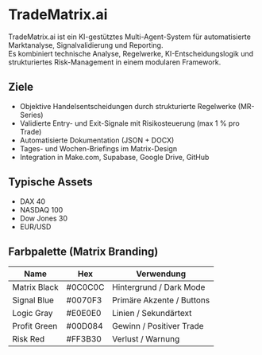 # TradeMatrix.ai

TradeMatrix.ai ist ein KI-gestütztes Multi-Agent-System für automatisierte Marktanalyse, Signalvalidierung und Reporting.  
Es kombiniert technische Analyse, Regelwerke, KI-Entscheidungslogik und strukturiertes Risk-Management in einem modularen Framework.

## Ziele
- Objektive Handelsentscheidungen durch strukturierte Regelwerke (MR-Series)
- Validierte Entry- und Exit-Signale mit Risikosteuerung (max 1 % pro Trade)
- Automatisierte Dokumentation (JSON + DOCX)
- Tages- und Wochen-Briefings im Matrix-Design
- Integration in Make.com, Supabase, Google Drive, GitHub

## Typische Assets
- DAX 40  
- NASDAQ 100  
- Dow Jones 30  
- EUR/USD  

## Farbpalette (Matrix Branding)
| Name | Hex | Verwendung |
|------|------|-------------|
| Matrix Black | #0C0C0C | Hintergrund / Dark Mode |
| Signal Blue | #0070F3 | Primäre Akzente / Buttons |
| Logic Gray | #E0E0E0 | Linien / Sekundärtext |
| Profit Green | #00D084 | Gewinn / Positiver Trade |
| Risk Red | #FF3B30 | Verlust / Warnung |
